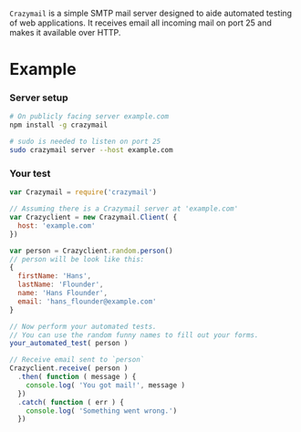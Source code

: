 `Crazymail` is a simple SMTP mail server designed to aide automated testing of web applications. It receives email all incoming mail on port 25 and makes it available over HTTP.

# Example

### Server setup
```sh
# On publicly facing server example.com
npm install -g crazymail

# sudo is needed to listen on port 25
sudo crazymail server --host example.com
```

### Your test
```javascript
var Crazymail = require('crazymail')

// Assuming there is a Crazymail server at 'example.com'
var Crazyclient = new Crazymail.Client( {
  host: 'example.com'
})

var person = Crazyclient.random.person()
// person will be look like this:
{
  firstName: 'Hans',
  lastName: 'Flounder',
  name: 'Hans Flounder',
  email: 'hans_flounder@example.com'
}

// Now perform your automated tests.
// You can use the random funny names to fill out your forms.
your_automated_test( person )

// Receive email sent to `person`
Crazyclient.receive( person )
  .then( function ( message ) {
    console.log( 'You got mail!', message )
  })
  .catch( function ( err ) {
    console.log( 'Something went wrong.')
  })
```
